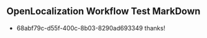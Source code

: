 ## OpenLocalization Workflow Test MarkDown
* 68abf79c-d55f-400c-8b03-8290ad693349 thanks!

<!--HONumber=Jul16_HO2-->


